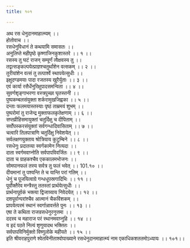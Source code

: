 ```yaml
---
title: १०१

---
```

अथ रस धेनुदानमाहात्म्यम् ।।  
होतोवाच ।।  
रसधेनुविधानं ते कथयामि समासतः ।।  
अनुलिप्ते महीपृष्ठे कृष्णाजिनकुशास्तरे ।। १ ।।  
रसस्य तु घटं राजन् सम्पूर्णं त्वैक्षवस्य तु ।।  
तद्वत्सङ्कल्पयेत्प्राज्ञश्चतुर्थांशेन वत्सकम् ।। २ ।।  
तुरीयांशेन वत्सं तु तत्पार्श्वे स्थापयेत्सुधीः ।।  
इक्षुदण्डमयाः पादा रजतस्य खुरैर्युताः ।। ३ ।।  
एवं कार्या रसैर्धेनुरिक्षुपादसमन्विता ।। ४ ।।  
सुवर्णशृङ्गाभरणा वस्त्रपुच्छा घृतस्तनी ।।  
पुष्पकम्बलसंयुक्ता शर्करामुखजिह्वका ।। ५ ।।  
दन्ताः फलमयास्तस्याः पृष्ठं ताम्रमयं शुभम् ।।  
पुष्परोमां तु राजेन्द्र मुक्ताफलकृतेक्षणाम् ।। ६ ।।  
सप्तव्रीहिसमायुक्तां चतुर्दिक्षु च दीपिताम् ।।  
सर्वोपस्करसंयुक्तां सर्वगन्धादिवासिताम् ।। ७ ।।  
चत्वारि तिलपात्राणि चतुर्दिक्षु निवेशयेत् ।।  
सर्वलक्षणयुक्ताय श्रोत्रियाय कुटुम्बिने ।। ८ ।।  
रसधेनुः प्रदातव्या स्वर्गकामेन नित्यदा ।।  
दाता स्वर्गमवाप्नोति सर्वपापविवर्जितः ।। ९ ।।  
दाता च ग्राहकश्चैव एककालमभोजनः ।।  
सोमपानफलं तस्य सर्वत्र तु फलं भवेत् ।। 101.१० ।।  
दीयमानां तु पश्यन्ति ते च यान्ति परां गतिम् ।।  
धेनुं च पूजयित्वाग्रे गन्धधूपस्रगादिभिः ।। ११ ।।  
पूर्वोक्तैरेव मन्त्रैस्तु ततस्तां प्रार्थयेत्सुधीः ।।  
प्रार्थनापूर्वकं भक्त्या द्विजाग्र्याय निवेदयेत् ।। १२ ।।  
दशपूर्वान्परांश्चैव आत्मानं चैकविंशकम् ।।  
प्रापयेत्परमं स्थानं स्वर्गान्नावर्त्तते पुनः ।। १३ ।।  
एषा ते कथिता राजन्रसधेनुरनुत्तमा ।।  
ददस्व च महाराज परं स्थानमवाप्नुहि ।। १४ ।।  
य इदं पठते नित्यं शृणुयादथ भक्तितः ।।  
सर्वपापविनिर्मुक्तो विष्णुलोके महीयते ।। १५ ।।  
इति श्रीवराहपुराणे श्वेतविनीताश्वोपाख्याने रसधेनुदानमाहात्म्यं नाम एकाधिकशततमोऽध्यायः ।। १०१।।